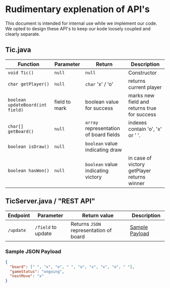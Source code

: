 # Rudimentary explenation of API's
This document is intended for internal use while we implement our code. We 
opted to design these API's to keep our kode loosely coupled and clearly separate.

## Tic.java

Function | Parameter | Return | Description
--- | --- | --- | ----
`void Tic()` | `null` | `null` | Constructor
`char getPlayer()` | `null` | `char` 'x' / 'o' | returns current player
`boolean updateBoard(int field)` | field to mark | boolean value for success | marks new field and returns true for success
`char[] getBoard()` | `null` | `array` representation of board fields | indexes contain 'o', 'x' or ' '.
`boolean isDraw()` | `null` | `boolean` value indicating draw | 
`boolean hasWon()` | `null` | `boolean` value indicating victory | in case of victory getPlayer returns winner

## TicServer.java / "REST API"

Endpoint | Parameter | Return value | Description
--- | --- | --- | ---
`/update` | `/field` to update | Returns `JSON` representation of board | [Sample Payload][1]

### Sample JSON Payload
```JSON
{
  "board": [" ", "x", "o", " ", "o", "x", "x", "o", " "],
  "gameStatus": "ongoing",
  "nextMove": "x"
}
```
[1]: https://github.com/GitExersiceHnetumjor/sidannarverkefni/blob/master/docs/SimpleAPIDraft.md#sample-json-payload
